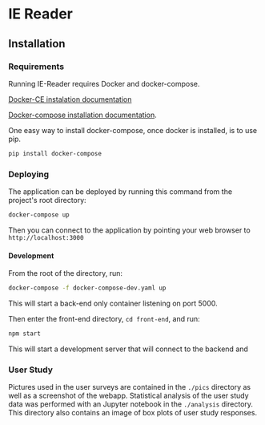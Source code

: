 # IE Reader

## Installation
### Requirements

Running IE-Reader requires Docker and docker-compose.

[Docker-CE instalation documentation](https://docs.docker.com/install/)

[Docker-compose installation documentation](https://docs.docker.com/compose/install/).

One easy way to install docker-compose, once docker is installed,
is to use pip.

```bash
pip install docker-compose
```

### Deploying

The application can be deployed by running this command from the 
project's root directory:

```bash
docker-compose up
```

Then you can connect to the application by pointing your 
web browser to `http://localhost:3000`


#### Development

From the root of the directory, run:

```bash
docker-compose -f docker-compose-dev.yaml up
```

This will start a back-end only container listening on port 5000.

Then enter the front-end directory, `cd front-end`, and run:

```bash
npm start
```

This will start a development server that will connect to the 
backend and 

### User Study 

Pictures used in the user surveys are contained in the `./pics` directory
as well as a screenshot of the webapp. Statistical analysis of the 
user study data was performed with an Jupyter notebook in the `./analysis` 
directory. This directory also contains an image of box plots of user study responses. 
